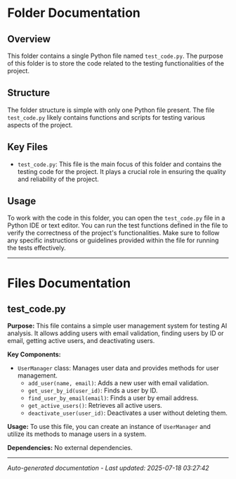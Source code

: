 # Folder Documentation

## Overview
This folder contains a single Python file named `test_code.py`. The purpose of this folder is to store the code related to the testing functionalities of the project.

## Structure
The folder structure is simple with only one Python file present. The file `test_code.py` likely contains functions and scripts for testing various aspects of the project.

## Key Files
- `test_code.py`: This file is the main focus of this folder and contains the testing code for the project. It plays a crucial role in ensuring the quality and reliability of the project.

## Usage
To work with the code in this folder, you can open the `test_code.py` file in a Python IDE or text editor. You can run the test functions defined in the file to verify the correctness of the project's functionalities. Make sure to follow any specific instructions or guidelines provided within the file for running the tests effectively.

---

# Files Documentation

## test_code.py

**Purpose:** This file contains a simple user management system for testing AI analysis. It allows adding users with email validation, finding users by ID or email, getting active users, and deactivating users.

**Key Components:**
- `UserManager` class: Manages user data and provides methods for user management.
  - `add_user(name, email)`: Adds a new user with email validation.
  - `get_user_by_id(user_id)`: Finds a user by ID.
  - `find_user_by_email(email)`: Finds a user by email address.
  - `get_active_users()`: Retrieves all active users.
  - `deactivate_user(user_id)`: Deactivates a user without deleting them.

**Usage:** To use this file, you can create an instance of `UserManager` and utilize its methods to manage users in a system.

**Dependencies:** No external dependencies.

---
*Auto-generated documentation - Last updated: 2025-07-18 03:27:42*
